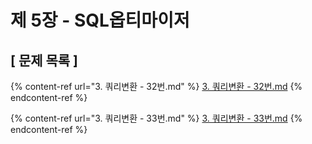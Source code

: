 # 제 5장 - SQL옵티마이저

## \[ 문제 목록 ]

{% content-ref url="3. 쿼리변환 - 32번.md" %}
[3. 쿼리변환 - 32번.md](<3. 쿼리변환 - 32번.md>)
{% endcontent-ref %}

{% content-ref url="3. 쿼리변환 - 33번.md" %}
[3. 쿼리변환 - 33번.md](<3. 쿼리변환 - 33번.md>)
{% endcontent-ref %}
